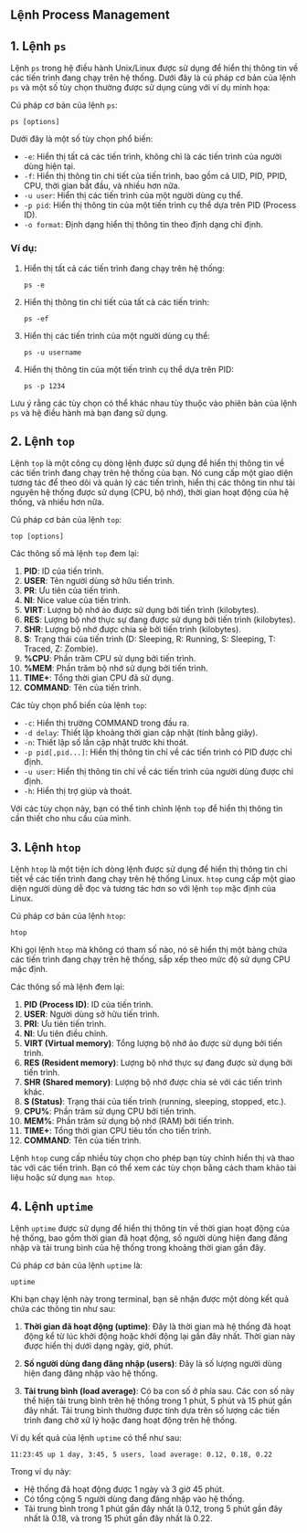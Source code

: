 ## Lệnh Process Management

<a name="1"></a>
## 1. Lệnh `ps`

Lệnh `ps` trong hệ điều hành Unix/Linux được sử dụng để hiển thị thông tin về các tiến trình đang chạy trên hệ thống. Dưới đây là cú pháp cơ bản của lệnh `ps` và một số tùy chọn thường được sử dụng cùng với ví dụ minh họa:

Cú pháp cơ bản của lệnh `ps`:
```
ps [options]
```

Dưới đây là một số tùy chọn phổ biến:
- `-e`: Hiển thị tất cả các tiến trình, không chỉ là các tiến trình của người dùng hiện tại.
- `-f`: Hiển thị thông tin chi tiết của tiến trình, bao gồm cả UID, PID, PPID, CPU, thời gian bắt đầu, và nhiều hơn nữa.
- `-u user`: Hiển thị các tiến trình của một người dùng cụ thể.
- `-p pid`: Hiển thị thông tin của một tiến trình cụ thể dựa trên PID (Process ID).
- `-o format`: Định dạng hiển thị thông tin theo định dạng chỉ định.

### Ví dụ:
1. Hiển thị tất cả các tiến trình đang chạy trên hệ thống:
   ```
   ps -e
   ```

2. Hiển thị thông tin chi tiết của tất cả các tiến trình:
   ```
   ps -ef
   ```

3. Hiển thị các tiến trình của một người dùng cụ thể:
   ```
   ps -u username
   ```

4. Hiển thị thông tin của một tiến trình cụ thể dựa trên PID:
   ```
   ps -p 1234
   ```
   
Lưu ý rằng các tùy chọn có thể khác nhau tùy thuộc vào phiên bản của lệnh `ps` và hệ điều hành mà bạn đang sử dụng.

<a name="2"></a>
## 2. Lệnh `top`

Lệnh `top` là một công cụ dòng lệnh được sử dụng để hiển thị thông tin về các tiến trình đang chạy trên hệ thống của bạn. Nó cung cấp một giao diện tương tác để theo dõi và quản lý các tiến trình, hiển thị các thông tin như tài nguyên hệ thống được sử dụng (CPU, bộ nhớ), thời gian hoạt động của hệ thống, và nhiều hơn nữa.

Cú pháp cơ bản của lệnh `top`:
```
top [options]
```

Các thông số mà lệnh `top` đem lại:
1. **PID**: ID của tiến trình.
2. **USER**: Tên người dùng sở hữu tiến trình.
3. **PR**: Ưu tiên của tiến trình.
4. **NI**: Nice value của tiến trình.
5. **VIRT**: Lượng bộ nhớ ảo được sử dụng bởi tiến trình (kilobytes).
6. **RES**: Lượng bộ nhớ thực sự đang được sử dụng bởi tiến trình (kilobytes).
7. **SHR**: Lượng bộ nhớ được chia sẻ bởi tiến trình (kilobytes).
8. **S**: Trạng thái của tiến trình (D: Sleeping, R: Running, S: Sleeping, T: Traced, Z: Zombie).
9. **%CPU**: Phần trăm CPU sử dụng bởi tiến trình.
10. **%MEM**: Phần trăm bộ nhớ sử dụng bởi tiến trình.
11. **TIME+**: Tổng thời gian CPU đã sử dụng.
12. **COMMAND**: Tên của tiến trình.

Các tùy chọn phổ biến của lệnh `top`:
- `-c`: Hiển thị trường COMMAND trong đầu ra.
- `-d delay`: Thiết lập khoảng thời gian cập nhật (tính bằng giây).
- `-n`: Thiết lập số lần cập nhật trước khi thoát.
- `-p pid[,pid...]`: Hiển thị thông tin chỉ về các tiến trình có PID được chỉ định.
- `-u user`: Hiển thị thông tin chỉ về các tiến trình của người dùng được chỉ định.
- `-h`: Hiển thị trợ giúp và thoát.

Với các tùy chọn này, bạn có thể tinh chỉnh lệnh `top` để hiển thị thông tin cần thiết cho nhu cầu của mình.

<a name="3"></a>
## 3. Lệnh `htop`

Lệnh `htop` là một tiện ích dòng lệnh được sử dụng để hiển thị thông tin chi tiết về các tiến trình đang chạy trên hệ thống Linux. `htop` cung cấp một giao diện người dùng dễ đọc và tương tác hơn so với lệnh `top` mặc định của Linux.

Cú pháp cơ bản của lệnh `htop`:
```
htop
```

Khi gọi lệnh `htop` mà không có tham số nào, nó sẽ hiển thị một bảng chứa các tiến trình đang chạy trên hệ thống, sắp xếp theo mức độ sử dụng CPU mặc định.

Các thông số mà lệnh đem lại:

1. **PID (Process ID)**: ID của tiến trình.
2. **USER**: Người dùng sở hữu tiến trình.
3. **PRI**: Ưu tiên tiến trình.
4. **NI**: Ưu tiên điều chỉnh.
5. **VIRT (Virtual memory)**: Tổng lượng bộ nhớ ảo được sử dụng bởi tiến trình.
6. **RES (Resident memory)**: Lượng bộ nhớ thực sự đang được sử dụng bởi tiến trình.
7. **SHR (Shared memory)**: Lượng bộ nhớ được chia sẻ với các tiến trình khác.
8. **S (Status)**: Trạng thái của tiến trình (running, sleeping, stopped, etc.).
9. **CPU%**: Phần trăm sử dụng CPU bởi tiến trình.
10. **MEM%**: Phần trăm sử dụng bộ nhớ (RAM) bởi tiến trình.
11. **TIME+**: Tổng thời gian CPU tiêu tốn cho tiến trình.
12. **COMMAND**: Tên của tiến trình.

Lệnh `htop` cung cấp nhiều tùy chọn cho phép bạn tùy chỉnh hiển thị và thao tác với các tiến trình. Bạn có thể xem các tùy chọn bằng cách tham khảo tài liệu hoặc sử dụng `man htop`.

<a name="4"></a>
## 4. Lệnh `uptime`

Lệnh `uptime` được sử dụng để hiển thị thông tin về thời gian hoạt động của hệ thống, bao gồm thời gian đã hoạt động, số người dùng hiện đang đăng nhập và tải trung bình của hệ thống trong khoảng thời gian gần đây.

Cú pháp cơ bản của lệnh `uptime` là:

```
uptime
```

Khi bạn chạy lệnh này trong terminal, bạn sẽ nhận được một dòng kết quả chứa các thông tin như sau:

1. **Thời gian đã hoạt động (uptime)**: Đây là thời gian mà hệ thống đã hoạt động kể từ lúc khởi động hoặc khởi động lại gần đây nhất. Thời gian này được hiển thị dưới dạng ngày, giờ, phút.

2. **Số người dùng đang đăng nhập (users)**: Đây là số lượng người dùng hiện đang đăng nhập vào hệ thống.

3. **Tải trung bình (load average)**: Có ba con số ở phía sau. Các con số này thể hiện tải trung bình trên hệ thống trong 1 phút, 5 phút và 15 phút gần đây nhất. Tải trung bình thường được tính dựa trên số lượng các tiến trình đang chờ xử lý hoặc đang hoạt động trên hệ thống. 

Ví dụ kết quả của lệnh `uptime` có thể như sau:

```
11:23:45 up 1 day, 3:45, 5 users, load average: 0.12, 0.18, 0.22
```

Trong ví dụ này:
- Hệ thống đã hoạt động được 1 ngày và 3 giờ 45 phút.
- Có tổng cộng 5 người dùng đang đăng nhập vào hệ thống.
- Tải trung bình trong 1 phút gần đây nhất là 0.12, trong 5 phút gần đây nhất là 0.18, và trong 15 phút gần đây nhất là 0.22.
